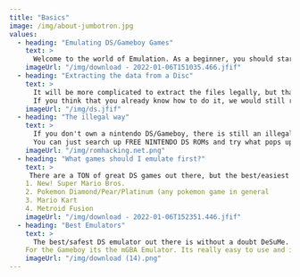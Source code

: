 ```yaml
---
title: "Basics"
image: /img/about-jumbotron.jpg
values:
  - heading: "Emulating DS/Gameboy Games"
    text: >
      Welcome to the world of Emulation. As a beginner, you should start with Emulating DS/Gameboy games. They are the easiest to Emulate and will take you about 10 minutes to set everything up! You would own a couple of these if you were around here in the 2000s but there is always the illegal way of getting some ROMs.
    imageUrl: "/img/download - 2022-01-06T151035.466.jfif"
  - heading: "Extracting the data from a Disc"
    text: >
      It will be more complicated to extract the files legally, but thankfully there is always a video on youtube that can go step by step in explaining you how to extract files onto your PC. Here is a good video explaining what you should do if you own a Nintendo DS/DS Lite: https://www.youtube.com/watch?v=CZk_pH4pjfM.
      If you think that you already know how to do it, we would still recommend you to use FileZilla and Digiex for transfering the data.
    imageUrl: "/img/ds.jfif"
  - heading: "The illegal way"
    text: >
      If you don't own a nintendo DS/Gameboy, there is still an illegal way for you to get some ROMs. We would not recommend you to do this, however, there is always a way.
      You can just search up FREE NINTENDO DS ROMs and try what pops up, however, many sites might have malware. I noticed that this site where I get my emulators from: https://www.emulatorgames.net/emulators/, has a ton of ROMs. However if they catch you getting these ROMs there will be consequences.
    imageUrl: "/img/romhacking.net.png"
  - heading: "What games should I emulate first?"
    text: >
     There are a TON of great DS games out there, but the best/easiest games to start with are:
    1. New! Super Mario Bros.
    2. Pokemon Diamond/Pear/Platinum (any pokemon game in general
    3. Mario Kart
    4. Metroid Fusion
    imageUrl: "/img/download - 2022-01-06T152351.446.jfif"
  - heading: "Best Emulators"
    text: >
      The best/safest DS emulator out there is without a doubt DeSuMe. Other emulators are or too complicated or really unsafe.
    For the Gameboy its the mGBA Emulator. Its really easy to use and its small enough to run on a really old PC.
    imageUrl: "/img/download (14).png"
---
```


